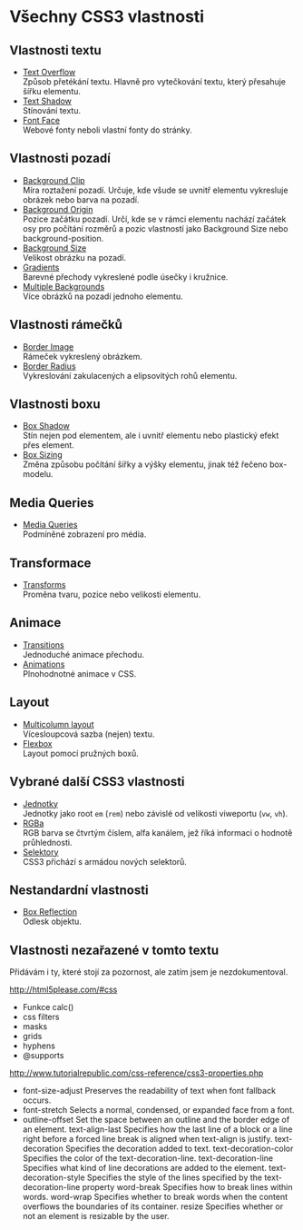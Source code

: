 # Všechny CSS3 vlastnosti

## Vlastnosti textu


- [Text Overflow](css3-text-overflow.md)  
  Způsob přetékání textu. Hlavně pro vytečkování textu, který přesahuje šířku elementu.
- [Text Shadow](css3-text-shadow.md)  
  Stínování textu.
- [Font Face](css3-font-face.md)  
  Webové fonty neboli vlastní fonty do stránky.

## Vlastnosti pozadí

- [Background Clip](css3-background-clip.md)  
  Míra roztažení pozadí. Určuje, kde všude se uvnitř elementu vykresluje obrázek nebo barva na pozadí.
- [Background Origin](css3-background-origin.md)  
  Pozice začátku pozadí. Určí, kde se v rámci elementu nachází začátek osy pro počítání rozměrů a pozic vlastností jako Background Size nebo background-position.
- [Background Size](css3-background-size.md)  
  Velikost obrázku na pozadí.
- [Gradients](css3-gradients.md)  
  Barevné přechody vykreslené podle úsečky i kružnice.
- [Multiple Backgrounds](css3-multiple-backgrounds.md)  
  Více obrázků na pozadí jednoho elementu.

## Vlastnosti rámečků

- [Border Image](css3-border-image.md)  
  Rámeček vykreslený obrázkem.
- [Border Radius](css3-border-radius.md)  
  Vykreslování zakulacených a elipsovitých rohů elementu.  

## Vlastnosti boxu

- [Box Shadow](css3-box-shadow.md)  
  Stín nejen pod elementem, ale i uvnitř elementu nebo plastický efekt přes element.
- [Box Sizing](css3-box-sizing.md)  
  Změna způsobu počítání šířky a výšky elementu, jinak též řečeno box-modelu.

## Media Queries

- [Media Queries](css3-media-queries.md)  
  Podmíněné zobrazení pro média.

## Transformace

- [Transforms](css3-transforms.md)  
  Proměna tvaru, pozice nebo velikosti elementu.

## Animace

- [Transitions](css3-transitions.md)  
  Jednoduché animace přechodu.
- [Animations](css3-animations.md)  
  Plnohodnotné animace v CSS.

## Layout
  
- [Multicolumn layout](css3-multicolumn.md)  
  Vícesloupcová sazba (nejen) textu.
- [Flexbox](css3-flexbox.md)  
  Layout pomocí pružných boxů. 

## Vybrané další CSS3 vlastnosti

- [Jednotky](css3-jednotky.md)  
  Jednotky jako root `em` (`rem`) nebo závislé od velikosti viweportu (`vw`, `vh`).
- [RGBa](css3-rgba.md)  
  RGB barva se čtvrtým číslem, alfa kanálem, jež říká informaci o hodnotě průhlednosti.
- [Selektory](css3-selektory.md)  
  CSS3 přichází s armádou nových selektorů. 

## Nestandardní vlastnosti

- [Box Reflection](css3-box-reflection.md)  
  Odlesk objektu.

## Vlastnosti nezařazené v tomto textu

Přidávám i ty, které stojí za pozornost, ale zatím jsem je nezdokumentoval.

http://html5please.com/#css

- Funkce calc()
- css filters
- masks
- grids
- hyphens
- @supports

http://www.tutorialrepublic.com/css-reference/css3-properties.php

- font-size-adjust  Preserves the readability of text when font fallback occurs.
- font-stretch  Selects a normal, condensed, or expanded face from a font.
- outline-offset  Set the space between an outline and the border edge of an element.
text-align-last   Specifies how the last line of a block or a line right before a forced line break is aligned when text-align is justify.
text-decoration Specifies the decoration added to text.
text-decoration-color   Specifies the color of the text-decoration-line.
text-decoration-line  Specifies what kind of line decorations are added to the element.
text-decoration-style   Specifies the style of the lines specified by the text-decoration-line property
word-break  Specifies how to break lines within words.
word-wrap   Specifies whether to break words when the content overflows the boundaries of its container.
resize  Specifies whether or not an element is resizable by the user.
